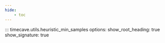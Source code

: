 ```yaml
---
hide:
    - toc
---
```


::: timecave.utils.heuristic_min_samples
    options:
        show_root_heading: true
        show_signature: true